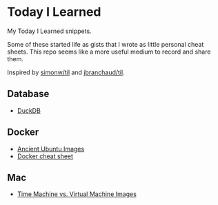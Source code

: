 # Today I Learned

My Today I Learned snippets.

Some of these started life as gists that I wrote as little personal cheat
sheets. This repo seems like a more useful medium to record and share them.

Inspired by
[simonw/til](https://github.com/simonw/til) and
[jbranchaud/til](https://github.com/jbranchaud/til).

## Database
* [DuckDB](database/duckdb.md)

## Docker
* [Ancient Ubuntu Images](docker/ancient-ubuntu-docker-images.md)
* [Docker cheat sheet](docker/docker-cheat-sheet.md)

## Mac
* [Time Machine vs. Virtual Machine Images](mac/time_machine_vs_vm_images.md)
